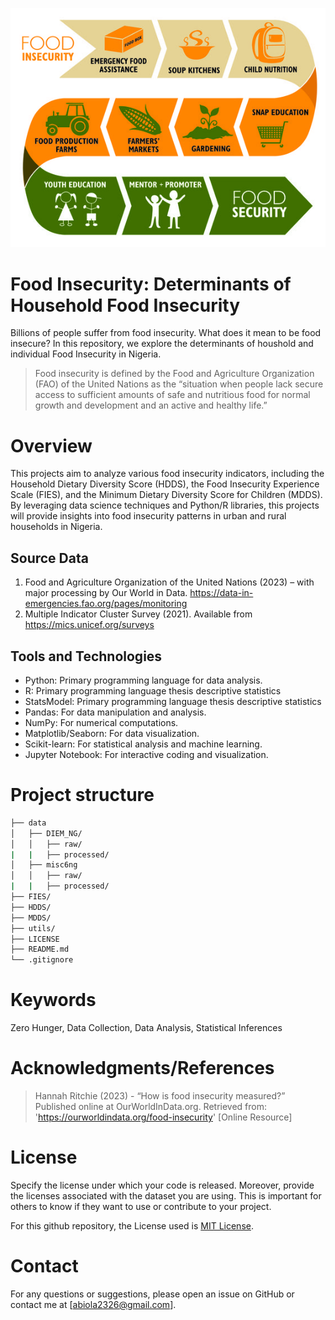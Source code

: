![Food insecurity](assets/food_insecurity.jpg)
# Food Insecurity: Determinants of Household Food Insecurity

Billions of people suffer from food insecurity. What does it mean to be food insecure? In this repository, we explore the determinants of houshold and individual Food Insecurity in Nigeria.

> Food insecurity is defined by the Food and Agriculture Organization (FAO) of the United Nations as the “situation when people lack secure access to sufficient amounts of safe and nutritious food for normal growth and development and an active and healthy life.”


# Overview

This projects aim to analyze various food insecurity indicators, including the Household Dietary Diversity Score (HDDS), the Food Insecurity Experience Scale (FIES), and the Minimum Dietary Diversity Score for Children (MDDS). By leveraging data science techniques and Python/R libraries, this projects will provide insights into food insecurity patterns in urban and rural households in Nigeria.


## Source Data

1. Food and Agriculture Organization of the United Nations (2023) – with major processing by Our World in Data. https://data-in-emergencies.fao.org/pages/monitoring
2. Multiple Indicator Cluster Survey (2021). Available from https://mics.unicef.org/surveys


## Tools and Technologies
* Python: Primary programming language for data analysis.
* R: Primary programming language thesis descriptive statistics
* StatsModel: Primary programming language thesis descriptive statistics
* Pandas: For data manipulation and analysis.
* NumPy: For numerical computations.
* Matplotlib/Seaborn: For data visualization.
* Scikit-learn: For statistical analysis and machine learning.
* Jupyter Notebook: For interactive coding and visualization.


# Project structure


```bash
├── data
│   ├── DIEM_NG/
│   │   ├── raw/
|   |   ├── processed/
│   ├── misc6ng
│   │   ├── raw/
|   |   ├── processed/
├── FIES/
├── HDDS/
├── MDDS/
├── utils/
├── LICENSE
├── README.md
└── .gitignore
```


# Keywords
Zero Hunger, Data Collection, Data Analysis, Statistical Inferences

# Acknowledgments/References
> Hannah Ritchie (2023) - “How is food insecurity measured?” Published online at OurWorldInData.org. Retrieved from: 'https://ourworldindata.org/food-insecurity' [Online Resource]

# License
Specify the license under which your code is released. Moreover, provide the licenses associated with the dataset you are using. This is important for others to know if they want to use or contribute to your project. 

For this github repository, the License used is [MIT License](https://opensource.org/license/mit/).

# Contact
For any questions or suggestions, please open an issue on GitHub or contact me at [abiola2326@gmail.com].
